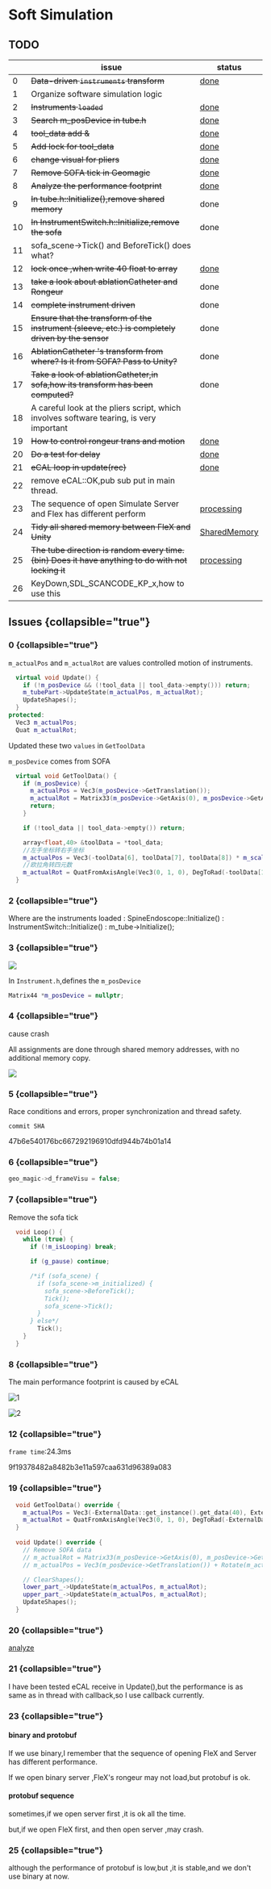 # Soft Simulation

## TODO

|    | **issue**                                                                                         | **status**                      |
|----|---------------------------------------------------------------------------------------------------|---------------------------------|
| 0  | ~~Data-driven `instruments` transform~~                                                           | [done](#0)                      |
| 1  | Organize software simulation logic                                                                |                                 |
| 2  | ~~Instruments `loaded`~~                                                                          | [done](#2)                      |
| 3  | ~~Search m_posDevice in tube.h~~                                                                  | [done](#3)                      |
| 4  | ~~tool_data add &~~                                                                               | [done](#4)                      |
| 5  | ~~Add lock for tool_data~~                                                                        | [done](#5)                      |
| 6  | ~~change visual for pliers~~                                                                      | [done](#6)                      |
| 7  | ~~Remove SOFA tick in Geomagic~~                                                                  | [done](#7)                      |
| 8  | ~~Analyze the performance footprint~~                                                             | [done](#8)                      |
| 9  | ~~In tube.h::Initialize(),remove shared memory~~                                                  | done                            |
| 10 | ~~In InstrumentSwitch.h::Initialize,remove the sofa~~                                             | done                            |
| 11 | sofa_scene->Tick() and BeforeTick() does what?                                                    |                                 |
| 12 | ~~lock once ,when write 40 float to array~~                                                       | [done](#12)                     |
| 13 | ~~take a look about ablationCatheter and Rongeur~~                                                | done                            |
| 14 | ~~complete instrument driven~~                                                                    | done                            |
| 15 | ~~Ensure that the transform of the instrument (sleeve, etc.) is completely driven by the sensor~~ | done                            |
| 16 | ~~AblationCatheter 's transform from where? Is it from SOFA? Pass to Unity?~~                     | done                            |
| 17 | ~~Take a look of ablationCatheter,in sofa,how its transform has been computed?~~                  | done                            |
| 18 | A careful look at the pliers script, which involves software tearing, is very important           |                                 |
| 19 | ~~How to control rongeur trans and motion~~                                                       | [done](#19)                     |
| 20 | ~~Do a test for delay~~                                                                           | [done](#20)                     |
| 21 | ~~eCAL loop in update(rec)~~                                                                      | [done](#21)                     |
| 22 | remove eCAL::OK,pub sub put in main thread.                                                       |                                 |
| 23 | The sequence of open Simulate Server and Flex has different perform                               | [processing](#23)               |
| 24 | ~~Tidy all shared memory between FleX and Unity~~                                                 | [SharedMemory](SharedMemory.md) |
| 25 | ~~The tube direction is random every time.(bin) Does it have anything to do with not locking it~~ | [processing](#25)               |
| 26 | KeyDown,SDL_SCANCODE_KP_x,how to use this                                                         |                                 |

## Issues {collapsible="true"}

### 0 {collapsible="true"}

`m_actualPos` and `m_actualRot` are values controlled motion of instruments.

```C++
  virtual void Update() {
    if (!m_posDevice && (!tool_data || tool_data->empty())) return;
    m_tubePart->UpdateState(m_actualPos, m_actualRot);
    UpdateShapes();
  }
protected:
  Vec3 m_actualPos;
  Quat m_actualRot;
```

Updated these two `values` in `GetToolData`

`m_posDevice` comes from SOFA

```C++
  virtual void GetToolData() {
    if (m_posDevice) {
      m_actualPos = Vec3(m_posDevice->GetTranslation());
      m_actualRot = Matrix33(m_posDevice->GetAxis(0), m_posDevice->GetAxis(1), m_posDevice->GetAxis(2));
      return;
    }

    if (!tool_data || tool_data->empty()) return;

    array<float,40> &toolData = *tool_data;
    //左手坐标转右手坐标
    m_actualPos = Vec3(-toolData[6], toolData[7], toolData[8]) * m_scale;
    //欧拉角转四元数
    m_actualRot = QuatFromAxisAngle(Vec3(0, 1, 0), DegToRad(-toolData[10])) * QuatFromAxisAngle(Vec3(1, 0, 0), DegToRad(toolData[9])) * QuatFromAxisAngle(Vec3(0, 0, 1), DegToRad(-toolData[11]));
  }
```

### 2 {collapsible="true"}

Where are the instruments loaded
: SpineEndoscope::Initialize()
: InstrumentSwitch::Initialize()
: m_tube->Initialize();

### 3 {collapsible="true"}

![](sofaposdevice.png)

In `Instrument.h`,defines the `m_posDevice`

```C++
Matrix44 *m_posDevice = nullptr;
```

### 4 {collapsible="true"}

cause crash

All assignments are done through shared memory addresses, with no additional memory copy.

![](tool_data.png)

### 5 {collapsible="true"}

Race conditions and errors, proper synchronization and thread safety.

`commit SHA`

47b6e540176bc667292196910dfd944b74b01a14

### 6 {collapsible="true"}

```C++
geo_magic->d_frameVisu = false;
```

### 7 {collapsible="true"}

Remove the sofa tick

```C++
  void Loop() {
    while (true) {
      if (!m_isLooping) break;

      if (g_pause) continue;

      /*if (sofa_scene) {
        if (sofa_scene->m_initialized) {
          sofa_scene->BeforeTick();
          Tick();
          sofa_scene->Tick();
        }
      } else*/
        Tick();
    }
  }
```

### 8 {collapsible="true"}

The main performance footprint is caused by eCAL

![1](ana1.png)

![2](ana2.png)

### 12 {collapsible="true"}

`frame time`:24.3ms

9f19378482a8482b3e11a597caa631d96389a083

### 19 {collapsible="true"}

```C++
  void GetToolData() override {
    m_actualPos = Vec3(-ExternalData::get_instance().get_data(40), ExternalData::get_instance().get_data(41), ExternalData::get_instance().get_data(42)) * m_scale;
    m_actualRot = QuatFromAxisAngle(Vec3(0, 1, 0), DegToRad(-ExternalData::get_instance().get_data(43))) * QuatFromAxisAngle(Vec3(1, 0, 0), DegToRad(ExternalData::get_instance().get_data(44))) * QuatFromAxisAngle(Vec3(0, 0, 1), DegToRad(-ExternalData::get_instance().get_data(45)));
  }
  
  void Update() override {
    // Remove SOFA data
    // m_actualRot = Matrix33(m_posDevice->GetAxis(0), m_posDevice->GetAxis(1), m_posDevice->GetAxis(2)) * m_localRot;
    // m_actualPos = Vec3(m_posDevice->GetTranslation()) + Rotate(m_actualRot, m_localPos);

    // ClearShapes();
    lower_part_->UpdateState(m_actualPos, m_actualRot);
    upper_part_->UpdateState(m_actualPos, m_actualRot);
    UpdateShapes();
  }
```

### 20 {collapsible="true"}

[analyze](eCAL-performance-measure.md)

### 21 {collapsible="true"}

I have been tested eCAL receive in Update(),but the performance is as same as in thread with callback,so I use
callback currently.

### 23 {collapsible="true"}

#### binary and protobuf

If we use binary,I remember that the sequence of opening FleX and Server has different performance.

If we open binary server ,FleX's rongeur may not load,but protobuf is ok.

#### protobuf sequence

sometimes,if we open server first ,it is ok all the time.

but,if we open FleX first, and then open server ,may crash.

### 25 {collapsible="true"}

although the performance of protobuf is low,but ,it is stable,and we don't use binary at now.